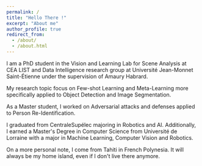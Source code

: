 ```yaml
---
permalink: /
title: "Hello There !"
excerpt: "About me"
author_profile: true
redirect_from: 
  - /about/
  - /about.html
---
```


I am a PhD student in the Vision and Learning Lab for Scene Analysis at CEA LIST and Data Intelligence research group at Université Jean-Monnet Saint-Étienne under the supervision of Amaury Habrard.

My research topic focus on Few-shot Learning and Meta-Learning more specifically applied to Object Detection and Image Segmentation.

As a Master student, I worked on Adversarial attacks and defenses applied to Person Re-Identification.

I graduated from CentraleSupélec majoring in Robotics and AI. Additionally, I earned a Master's Degree in Computer Science from Université de Lorraine with a major in Machine Learning, Computer Vision and Robotics.

On a more personal note, I come from Tahiti in French Polynesia. It will always be my home island, even if I don't live there anymore.
